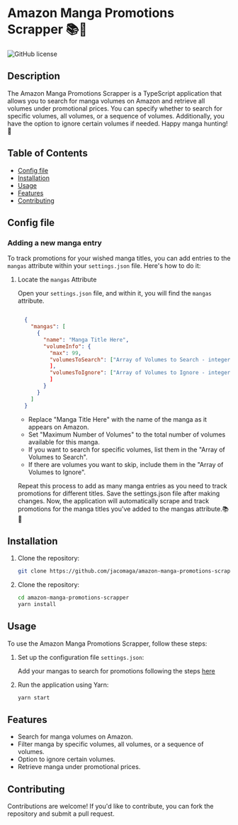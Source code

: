 # Amazon Manga Promotions Scrapper 📚🏯

![GitHub license](https://img.shields.io/badge/license-MIT-blue.svg)

## Description

The Amazon Manga Promotions Scrapper is a TypeScript application that allows you to search for manga volumes on Amazon and retrieve all volumes under promotional prices. You can specify whether to search for specific volumes, all volumes, or a sequence of volumes. Additionally, you have the option to ignore certain volumes if needed. Happy manga hunting! 🎉

## Table of Contents

- [Config file](#config-file)
- [Installation](#installation)
- [Usage](#usage)
- [Features](#features)
- [Contributing](#contributing)

## Config file
### Adding a new manga entry

  To track promotions for your wished manga titles, you can add entries to the `mangas` attribute within your `settings.json` file. Here's how to do it:

  1. Locate the `mangas` Attribute

      Open your `settings.json` file, and within it, you will find the `mangas` attribute.


      ```json

        {
          "mangas": [
            {
              "name": "Manga Title Here",
              "volumeInfo": {
                "max": 99,
                "volumesToSearch": ["Array of Volumes to Search - integers"]
                ],
                "volumesToIgnore": ["Array of Volumes to Ignore - integers"]
                ]
              }
            }
          ]
        }

      ```

      - Replace "Manga Title Here" with the name of the manga as it appears on Amazon.
      - Set "Maximum Number of Volumes" to the total number of volumes available for this manga.
      - If you want to search for specific volumes, list them in the "Array of Volumes to Search".
      - If there are volumes you want to skip, include them in the "Array of Volumes to Ignore".

      Repeat this process to add as many manga entries as you need to track promotions for different titles. Save the settings.json file after making changes.
      Now, the application will automatically scrape and track promotions for the manga titles you've added to the mangas attribute.📚🎉
## Installation

1. Clone the repository:
   ```sh
   git clone https://github.com/jacomaga/amazon-manga-promotions-scrapper.git
   ```
2. Clone the repository:
    ```sh
    cd amazon-manga-promotions-scrapper
    yarn install
    ```
## Usage

  To use the Amazon Manga Promotions Scrapper, follow these steps:

1. Set up the configuration file `settings.json`:

    Add your mangas to search for promotions following the steps [here](#config-file)

2. Run the application using Yarn:
    ```sh
    yarn start
    ```

## Features

  - Search for manga volumes on Amazon.
  - Filter manga by specific volumes, all volumes, or a sequence of volumes.
  - Option to ignore certain volumes.
  - Retrieve manga under promotional prices.

## Contributing

Contributions are welcome! If you'd like to contribute, you can fork the repository and submit a pull request.
